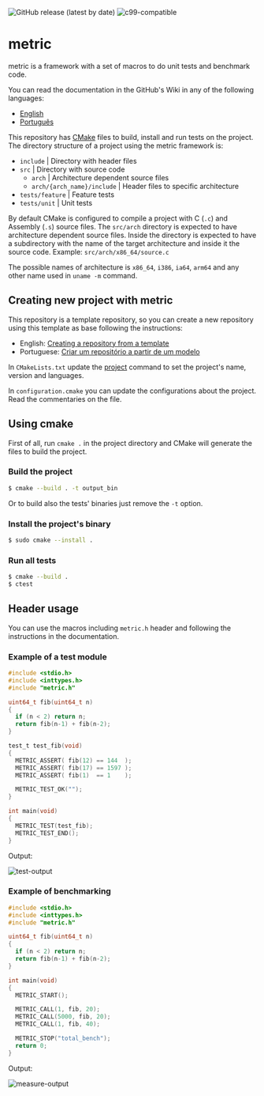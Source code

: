 ![GitHub release (latest by date)](https://img.shields.io/github/v/release/Silva97/metric)
![c99-compatible](https://img.shields.io/static/v1?logo=c&logoColor=lightgrey&color=green&label=99&message=compatible)

# metric
metric is a framework with a set of macros to do unit tests and benchmark code.

You can read the documentation in the GitHub's Wiki in any of the following languages:
* [English](https://github.com/Silva97/metric/wiki/English-home)
* [Português](https://github.com/Silva97/metric/wiki/Portuguese-home)


This repository has [CMake] files to build, install and run tests on the project. The directory structure of a project using the metric
framework is:

* `include` | Directory with header files
* `src`     | Directory with source code
  * `arch`  | Architecture dependent source files
  * `arch/{arch_name}/include` | Header files to specific architecture
* `tests/feature` | Feature tests
* `tests/unit`    | Unit tests

By default CMake is configured to compile a project with C (`.c`) and Assembly (`.s`) source files. The `src/arch` directory
is expected to have architecture dependent source files. Inside the directory is expected to have a subdirectory with the name
of the target architecture and inside it the source code. Example: `src/arch/x86_64/source.c`

The possible names of architecture is `x86_64`, `i386`, `ia64`, `arm64` and any other name used in `uname -m` command.

[CMake]: https://cmake.org/

## Creating new project with metric
This repository is a template repository, so you can create a new repository using this template as base following the instructions:
* English: [Creating a repository from a template]
* Portuguese: [Criar um repositório a partir de um modelo]

In `CMakeLists.txt` update the [project] command to set the project's name, version and languages.

In `configuration.cmake` you can update the configurations about the project. Read the commentaries on the file.

[Creating a repository from a template]: https://docs.github.com/en/github/creating-cloning-and-archiving-repositories/creating-a-repository-on-github/creating-a-repository-from-a-template
[Criar um repositório a partir de um modelo]: https://docs.github.com/pt/github/creating-cloning-and-archiving-repositories/creating-a-repository-on-github/creating-a-repository-from-a-template
[project]: https://cmake.org/cmake/help/latest/command/project.html

## Using cmake
First of all, run `cmake .` in the project directory and CMake will generate the files to build the project.

### Build the project
```sh
$ cmake --build . -t output_bin
```

Or to build also the tests' binaries just remove the `-t` option.

### Install the project's binary
```sh
$ sudo cmake --install .
```

### Run all tests
```sh
$ cmake --build .
$ ctest
```

## Header usage
You can use the macros including `metric.h` header and following the instructions in the documentation.

### Example of a test module
```c
#include <stdio.h>
#include <inttypes.h>
#include "metric.h"

uint64_t fib(uint64_t n)
{
  if (n < 2) return n;
  return fib(n-1) + fib(n-2);
}

test_t test_fib(void)
{
  METRIC_ASSERT( fib(12) == 144  );
  METRIC_ASSERT( fib(17) == 1597 );
  METRIC_ASSERT( fib(1)  == 1    );

  METRIC_TEST_OK("");
}

int main(void)
{
  METRIC_TEST(test_fib);
  METRIC_TEST_END();
}
```

Output:

![test-output](https://i.imgur.com/D2jSbKm.png)

### Example of benchmarking
```c
#include <stdio.h>
#include <inttypes.h>
#include "metric.h"

uint64_t fib(uint64_t n)
{
  if (n < 2) return n;
  return fib(n-1) + fib(n-2);
}

int main(void)
{
  METRIC_START();

  METRIC_CALL(1, fib, 20);
  METRIC_CALL(5000, fib, 20);
  METRIC_CALL(1, fib, 40);

  METRIC_STOP("total_bench");
  return 0;
}
```

Output:

![measure-output](https://i.imgur.com/F6cvRjK.png)
